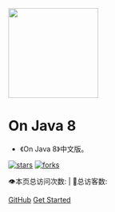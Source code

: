 <img width="180px" src="https://raw.githubusercontent.com/xszhu522/OnJava8/master/assets/LogoMark.png">

# On Java 8

- 《On Java 8》中文版。


[![stars](https://badgen.net/github/stars/lingcoder/OnJava8?icon=github&color=4ab8a1)](https://github.com/lingcoder/OnJava8) [![forks](https://badgen.net/github/forks/lingcoder/OnJava8?icon=github&color=4ab8a1)](https://github.com/lingcoder/OnJava8)

<span id="busuanzi_container_site_pv">
    👁️本页总访问次数:<span id="busuanzi_value_site_pv"></span> 
</span>
<span id="busuanzi_container_site_uv" > 
    | 🧑总访客数: <span id="busuanzi_value_site_uv"></span>
</span>

[GitHub](https://github.com/lingcoder/onJava8/)
[Get Started](sidebar.md)







